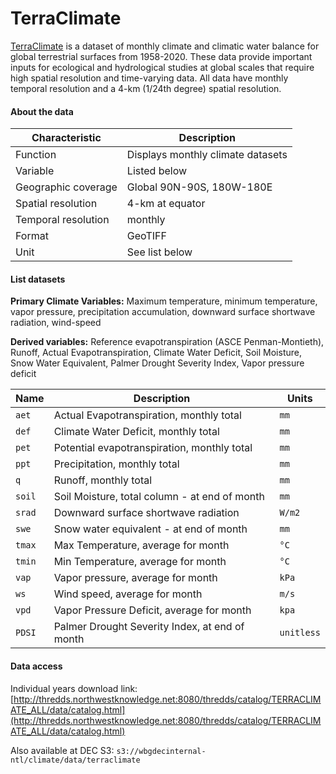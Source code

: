 # TerraClimate

[TerraClimate](http://www.climatologylab.org/terraclimate.html) is a dataset of monthly climate and climatic water balance for global terrestrial surfaces from 1958-2020. These data provide important inputs for ecological and hydrological studies at global scales that require high spatial resolution and time-varying data. All data have monthly temporal resolution and a 4-km (1/24th degree) spatial resolution. 

#### About the data

| Characteristic  | Description  |
|---|---|
| Function  | Displays monthly climate datasets  |
| Variable  | Listed below  |
| Geographic coverage  | Global 90N-90S, 180W-180E |
| Spatial resolution  | 4-km at equator  |
| Temporal resolution  | monthly  |
| Format  | GeoTIFF  |
| Unit  | See list below  |

#### List datasets

**Primary Climate Variables:** Maximum temperature, minimum temperature, vapor pressure, precipitation accumulation, downward surface shortwave radiation, wind-speed

**Derived variables:** Reference evapotranspiration (ASCE Penman-Montieth), Runoff, Actual Evapotranspiration, Climate Water Deficit, Soil Moisture, Snow Water Equivalent, Palmer Drought Severity Index, Vapor pressure deficit

| Name  | Description  | Units |
|---|---|---|
| `aet`  | Actual Evapotranspiration, monthly total  | `mm` |
| `def`  | Climate Water Deficit, monthly total  | `mm` |
| `pet`  | Potential evapotranspiration, monthly total  | `mm` |
| `ppt`  | Precipitation, monthly total  | `mm` |
| `q`  | Runoff, monthly total  | `mm` |
| `soil`  | Soil Moisture, total column - at end of month  | `mm` |
| `srad`  | Downward surface shortwave radiation  | `W/m2` |
| `swe`  | Snow water equivalent - at end of month  | `mm` |
| `tmax`  | Max Temperature, average for month  | `°C` |
| `tmin`  | Min Temperature, average for month  | `°C` |
| `vap`  | Vapor pressure, average for month  | `kPa` |
| `ws`  | Wind speed, average for month  | `m/s` |
| `vpd`  | Vapor Pressure Deficit, average for month  | `kpa` |
| `PDSI`  | Palmer Drought Severity Index, at end of month  | `unitless` |

#### Data access

Individual years download link: [http://thredds.northwestknowledge.net:8080/thredds/catalog/TERRACLIMATE_ALL/data/catalog.html](http://thredds.northwestknowledge.net:8080/thredds/catalog/TERRACLIMATE_ALL/data/catalog.html)

Also available at DEC S3: `s3://wbgdecinternal-ntl/climate/data/terraclimate`